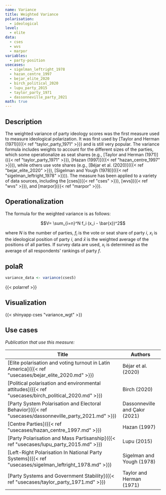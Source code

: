 ```yaml
---
name: Variance
title: Weighted Variance
polarisation:
  - ideological
level:
  - elite
data:
  - cses
  - wvs
  - marpor
variables:
  - party-position
usecases:
  - sigelman_leftright_1978
  - hazan_centre_1997
  - bejar_elite_2020
  - birch_political_2020
  - lupu_party_2015
  - taylor_party_1971
  - dassonneville_party_2021
math: true
---
```

## Description
The weighted variance of party ideology scores was the first measure used to measure ideological polarization. It was first used by [Taylor and Herman (1971)]({{< ref "taylor_party_1971" >}}) and is still very popular. The variance formula includes weights to account for the different sizes of the parties, which some operationalize as seat shares (e.g., [Taylor and Herman (1971)]({{< ref "taylor_party_1971" >}}), [Hazan (1997)]({{< ref "hazan_centre_1997" >}})), while others use vote shares (e.g., [Béjar et al. (2020)]({{< ref "bejar_elite_2020" >}}), [Sigelman and Yough (1978)]({{< ref "sigelman_leftright_1978" >}})). The measure has been applied to a variety of data sources, including the [cses]({{< ref "cses" >}}), [wvs]({{< ref "wvs" >}}), and [marpor]({{< ref "marpor" >}}).

## Operationalization
The formula for the weighted variance is as follows:

$$V= \sum_{i=n}^N f_i (x_i - \bar{x})^2$$

where $N$ is the number of parties, $f_i$ is the vote or seat share of party $i$, $x_i$ is the ideological position of party $i$, and $\bar{x}$ is the weighted average of the positions of all parties. If survey data are used, $x_i$ is determined as the average of all respondents' rankings of party $f$.

## polaR
```r
variance_data <- variance(cses5)
```
{{< polarref >}}

## Visualization
{{< shinyapp cses "variance_wgt" >}}

## Use cases
_Publication that use this measure:_

| Title                                                                                      | Authors                        |
| ------------------------------------------------------------------------------------------ | ------------------------------ |
| [Elite polarisation and voting turnout in Latin America]({{< ref "usecases/bejar_elite_2020.md" >}})   | Béjar et al. (2020)            |
| [Political polarisation and environmental attitudes]({{< ref "usecases/birch_political_2020.md" >}})   | Birch (2020)                   |
| [Party System Polarisation and Electoral Behavior]({{< ref "usecases/dassonneville_party_2021.md" >}}) | Dassonneville and Çakır (2021) |
| [Centre Parties]({{< ref "usecases/hazan_centre_1997.md" >}})                                          | Hazan (1997)                   |
| [Party Polarisation and Mass Partisanship]({{< ref "usecases/lupu_party_2015.md" >}})                  | Lupu (2015)                    |
| [Left-Right Polarisation In National Party Systems]({{< ref "usecases/sigelman_leftright_1978.md" >}}) | Sigelman and Yough (1978)      |
| [Party Systems and Government Stability]({{< ref "usecases/taylor_party_1971.md" >}})                  | Taylor and Herman (1971)       |

